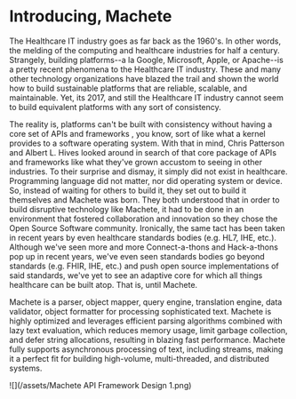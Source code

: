 # Introducing, Machete

The Healthcare IT industry goes as far back as the 1960's. In other words, the melding of the computing and healthcare industries for half a century. Strangely, building platforms--a la Google, Microsoft, Apple, or Apache--is a pretty recent phenomena to the Healthcare IT industry. These and many other technology organizations have blazed the trail and shown the world how to build sustainable platforms that are reliable, scalable, and maintainable. Yet, its 2017, and still the Healthcare IT industry cannot seem to build equivalent platforms with any sort of consistency.

The reality is, platforms can't be built with consistency without having a core set of APIs and frameworks , you know, sort of like what a kernel provides to a software operating system. With that in mind, Chris Patterson and Albert L. Hives looked around in search of that core package of APIs and frameworks like what they've grown accustom to seeing in other industries. To their surprise and dismay, it simply did not exist in healthcare. Programming language did not matter, nor did operating system or device. So, instead of waiting for others to build it, they set out to build it themselves and Machete was born. They both understood that in order to build disruptive technology like Machete, it had to be done in an environment that fostered collaboration and innovation so they chose the Open Source Software community. Ironically, the same tact has been taken in recent years by even healthcare standards bodies \(e.g. HL7, IHE, etc.\). Although we've seen more and more Connect-a-thons and Hack-a-thons pop up in recent years, we've even seen standards bodies go beyond standards \(e.g. FHIR, IHE, etc.\) and push open source implementations of said standards, we've yet to see an adaptive core for which all things healthcare can be built atop. That is, until Machete.

Machete is a parser, object mapper, query engine, translation engine, data validator, object formatter for processing sophisticated text. Machete is highly optimized and leverages efficient parsing algorithms combined with lazy text evaluation, which reduces memory usage, limit garbage collection, and defer string allocations, resulting in blazing fast performance. Machete fully supports asynchronous processing of text, including streams, making it a perfect fit for building high-volume, multi-threaded, and distributed systems.

![](/assets/Machete API Framework Design 1.png)



